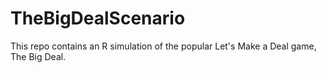 # TheBigDealScenario

This repo contains an R simulation of the popular Let's Make a Deal game, The Big Deal.
